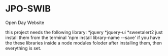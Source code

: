 # JPO-SWIB
Open Day Website

this project needs the following library:
*jquery
*jquery-ui
*sweetalert2
just install them from the terminal 'npm install library-name --save'
if you have the these libraries inside a node modules foloder after installing 
them, then everything is set.
